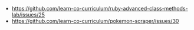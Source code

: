 * https://github.com/learn-co-curriculum/ruby-advanced-class-methods-lab/issues/25
* https://github.com/learn-co-curriculum/pokemon-scraper/issues/30
